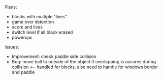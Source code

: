 Plans:
- blocks with multiple "lives"
- game over detection
- score and lives
- switch level if all block erased
- powerups

Issues:
- Improvement: check paddle side collision
- Bug: move ball to outside of the object if overlapping is occures during collision <-- handled for blocks, also need to handle for windows border and paddle